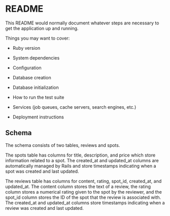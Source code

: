 # README

This README would normally document whatever steps are necessary to get the
application up and running.

Things you may want to cover:

* Ruby version

* System dependencies

* Configuration

* Database creation

* Database initialization

* How to run the test suite

* Services (job queues, cache servers, search engines, etc.)

* Deployment instructions

## Schema
The schema consists of two tables, reviews and spots.

The spots table has columns for title, description, and price which store information related to a spot. The created_at and updated_at columns are automatically managed by Rails and store timestamps indicating when a spot was created and last updated.

The reviews table has columns for content, rating, spot_id, created_at, and updated_at. The content column stores the text of a review, the rating column stores a numerical rating given to the spot by the reviewer, and the spot_id column stores the ID of the spot that the review is associated with. The created_at and updated_at columns store timestamps indicating when a review was created and last updated.

